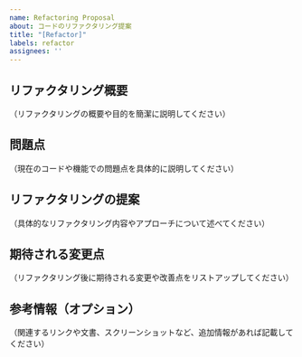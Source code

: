 ```yaml
---
name: Refactoring Proposal
about: コードのリファクタリング提案
title: "[Refactor]"
labels: refactor
assignees: ''
---
```


## リファクタリング概要
（リファクタリングの概要や目的を簡潔に説明してください）

## 問題点
（現在のコードや機能での問題点を具体的に説明してください）

## リファクタリングの提案
（具体的なリファクタリング内容やアプローチについて述べてください）

## 期待される変更点
（リファクタリング後に期待される変更や改善点をリストアップしてください）

## 参考情報（オプション）
（関連するリンクや文書、スクリーンショットなど、追加情報があれば記載してください）